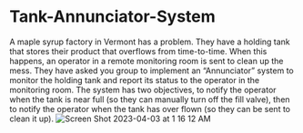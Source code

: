 # Tank-Annunciator-System
A maple syrup factory in Vermont has a problem. They have a holding tank that stores their
product that overflows from time-to-time. When this happens, an operator in a remote monitoring room
is sent to clean up the mess. They have asked you group to implement an “Annunciator” system to
monitor the holding tank and report its status to the operator in the monitoring room. The system has
two objectives, to notify the operator when the tank is near full (so they can manually turn off the fill
valve), then to notify the operator when the tank has over flown (so they can be sent to clean it up).
![Screen Shot 2023-04-03 at 1 16 12 AM](https://user-images.githubusercontent.com/45749588/229417583-698f1700-5d93-493f-ab21-7e5bf6e2364c.png)
